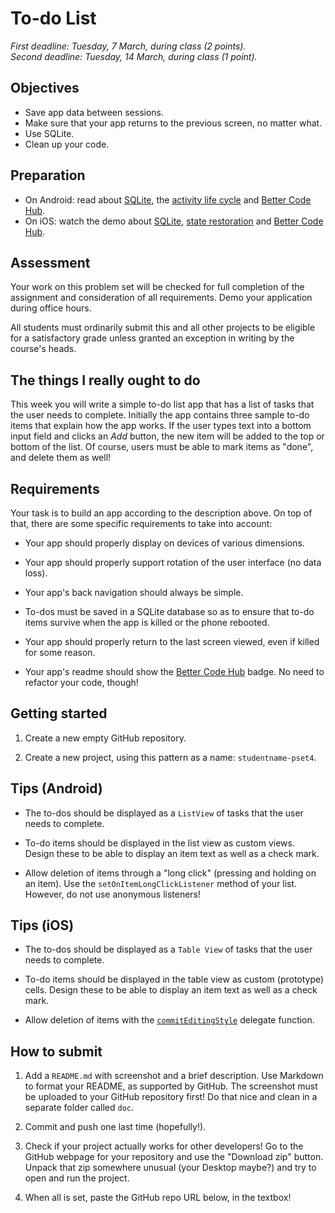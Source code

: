 # To-do List

*First deadline: Tuesday, 7 March, during class (2 points).*  
*Second deadline: Tuesday, 14 March, during class (1 point).*

## Objectives

- Save app data between sessions.
- Make sure that your app returns to the previous screen, no matter what.
- Use SQLite.
- Clean up your code.

## Preparation

- On Android: read about [SQLite](/android/sqlite), the [activity life cycle](/android/state) and [Better Code Hub](/guides/better-code-hub).
- On iOS: watch the demo about [SQLite](/ios/sqlite), [state restoration](/ios/state) and [Better Code Hub](/guides/better-code-hub).

## Assessment

Your work on this problem set will be checked for full completion of the assignment and consideration of all requirements. Demo your application during office hours.

All students must ordinarily submit this and all other projects to be eligible for a satisfactory grade unless granted an exception in writing by the course's heads.

## The things I really ought to do

This week you will write a simple to-do list app that has a list of tasks that the user needs to complete. Initially the app contains three sample to-do items that explain how the app works. If the user types text into a bottom input field and clicks an *Add* button, the new item will be added to the top or bottom of the list. Of course, users must be able to mark items as "done", and delete them as well!

## Requirements

Your task is to build an app according to the description above. On top of that, there are some specific requirements to take into account:

- Your app should properly display on devices of various dimensions.

- Your app should properly support rotation of the user interface (no data loss).

- Your app's back navigation should always be simple.

- To-dos must be saved in a SQLite database so as to ensure that to-do items survive when the app is killed or the phone rebooted.

- Your app should properly return to the last screen viewed, even if killed for some reason.

- Your app's readme should show the [Better Code Hub](/guides/better-code-hub) badge. No need to refactor your code, though!

## Getting started

1. Create a new empty GitHub repository.

2. Create a new project, using this pattern as a name: `studentname-pset4`.

## Tips (Android)

- The to-dos should be displayed as a `ListView` of tasks that the user needs to complete.

- To-do items should be displayed in the list view as custom views. Design these to be able to display an item text as well as a check mark.

- Allow deletion of items through a "long click" (pressing and holding on an item). Use the `setOnItemLongClickListener` method of your list. However, do not use anonymous listeners!

## Tips (iOS)

- The to-dos should be displayed as a `Table View` of tasks that the user needs to complete.

- To-do items should be displayed in the table view as custom (prototype) cells. Design these to be able to display an item text as well as a check mark.

- Allow deletion of items with the [`commitEditingStyle`](https://www.ioscreator.com/tutorials/delete-rows-table-view-ios8-swift) delegate function.

## How to submit

1. Add a `README.md` with screenshot and a brief description. Use Markdown to format your README, as supported by GitHub. The screenshot must be uploaded to your GitHub repository first! Do that nice and clean in a separate folder called `doc`.

2. Commit and push one last time (hopefully!).

3. Check if your project actually works for other developers! Go to the GitHub webpage for your repository and use the "Download zip" button. Unpack that zip somewhere unusual (your Desktop maybe?) and try to open and run the project.

4. When all is set, paste the GitHub repo URL below, in the textbox!
